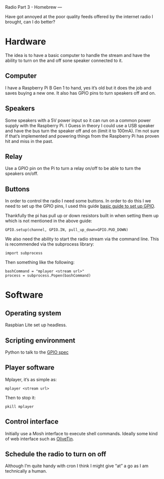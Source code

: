 Radio Part 3 - Homebrew
—

Have got annoyed at the poor quality feeds offered by the internet radio I brought, can I do better?

# Hardware
The idea is to have a basic computer to handle the stream and have the ability to turn on the and off sone speaker connected to it.

## Computer 
I have a Raspberry Pi B Gen 1 to hand, yes it’s old but it does the job and saves buying a new one. It also has GPIO pins to turn speakers off and on.

## Speakers
Some speakers with a 5V power input so it can run on a common power supply with the Raspberry Pi. I Guess in theory I could use a USB speaker and have the bus turn the speaker off and on (limit it to 100mA). I’m not sure if that’s implemented and powering things from the Raspberry Pi has proven hit and miss in the past.

## Relay
Use a GPIO pin on the Pi to turn a relay on/off to be able to turn the speakers on/off.

## Buttons
In order to control the radio I need some buttons. In order to do this I we need to set up the GPIO pins, I used this guide [basic guide to set up GPIO](https://raspberrytips.com/raspberry-pi-gpio-pins/).

Thankfully the pi has pull up or down resistors built in when setting them up which is not mentioned in the above guide:

	GPIO.setup(channel, GPIO.IN, pull_up_down=GPIO.PUD_DOWN)

We also need the ability to start the radio stream via the command line. This is recommended via the subprocess library:

	import subprocess

Then something like the following:

	bashCommand = "mplayer <stream url>"
	process = subprocess.Popen(bashCommand)

# Software

## Operating system
Raspbian Lite set up headless.

## Scripting environment
Python to talk to the [GPIO spec](https://sourceforge.net/p/raspberry-gpio-python/wiki/Inputs/)

## Player software
Mplayer, it’s as simple as:

	mplayer <stream url>

Then to stop it:

	pkill mplayer

## Control interface
Initially use a Mosh interface to execute shell commands. Ideally some kind of web interface such as [OliveTin](https://www.olivetin.app/index.html).

## Schedule the radio to turn on off
Although I’m quite handy with cron I think I might give “at” a go as I am technically a human.